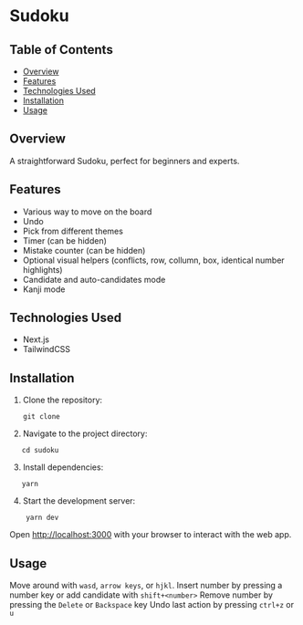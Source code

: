# Sudoku

## Table of Contents

- [Overview](#overview)
- [Features](#features)
- [Technologies Used](#technologies-used)
- [Installation](#installation)
- [Usage](#usage)

## Overview

A straightforward Sudoku, perfect for beginners and experts.

## Features

- Various way to move on the board
- Undo
- Pick from different themes
- Timer (can be hidden)
- Mistake counter (can be hidden)
- Optional visual helpers (conflicts, row, collumn, box, identical number highlights)
- Candidate and auto-candidates mode
- Kanji mode

## Technologies Used

- Next.js
- TailwindCSS

## Installation

1. Clone the repository:

   ```
   git clone
   ```

2. Navigate to the project directory:

```
   cd sudoku
```

3. Install dependencies:

```
   yarn
```

4. Start the development server:

```
    yarn dev
```

Open [http://localhost:3000](http://localhost:3000) with your browser to interact with the web app.

## Usage

Move around with `wasd`, `arrow keys`, or `hjkl`.
Insert number by pressing a number key or add candidate with `shift+<number>`
Remove number by pressing the `Delete` or `Backspace` key
Undo last action by pressing `ctrl+z` or `u`
